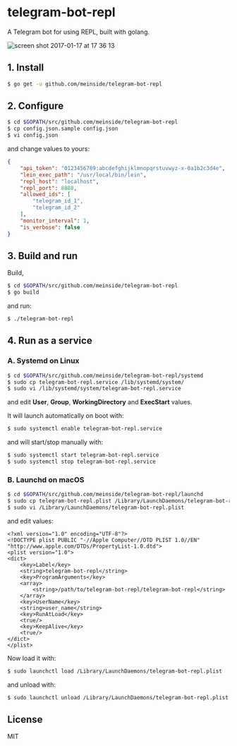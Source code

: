 # telegram-bot-repl

A Telegram bot for using REPL, built with golang.

![screen shot 2017-01-17 at 17 36 13](https://cloud.githubusercontent.com/assets/185988/22013289/9508932e-dcdb-11e6-8429-abf51a74bd83.png)

## 1. Install

```bash
$ go get -u github.com/meinside/telegram-bot-repl
```

## 2. Configure

```bash
$ cd $GOPATH/src/github.com/meinside/telegram-bot-repl
$ cp config.json.sample config.json
$ vi config.json
```

and change values to yours:

```json
{
	"api_token": "0123456789:abcdefghijklmnopqrstuvwyz-x-0a1b2c3d4e",
	"lein_exec_path": "/usr/local/bin/lein",
	"repl_host": "localhost",
	"repl_port": 8888,
	"allowed_ids": [
		"telegram_id_1",
		"telegram_id_2"
	],
	"monitor_interval": 1,
	"is_verbose": false
}
```

## 3. Build and run

Build,

```bash
$ cd $GOPATH/src/github.com/meinside/telegram-bot-repl
$ go build
```

and run:

```bash
$ ./telegram-bot-repl
```

## 4. Run as a service

### A. Systemd on Linux

```bash
$ cd $GOPATH/src/github.com/meinside/telegram-bot-repl/systemd
$ sudo cp telegram-bot-repl.service /lib/systemd/system/
$ sudo vi /lib/systemd/system/telegram-bot-repl.service
```

and edit **User**, **Group**, **WorkingDirectory** and **ExecStart** values.

It will launch automatically on boot with:

```bash
$ sudo systemctl enable telegram-bot-repl.service
```

and will start/stop manually with:

```bash
$ sudo systemctl start telegram-bot-repl.service
$ sudo systemctl stop telegram-bot-repl.service
```

### B. Launchd on macOS

```bash
$ cd $GOPATH/src/github.com/meinside/telegram-bot-repl/launchd
$ sudo cp telegram-bot-repl.plist /Library/LaunchDaemons/telegram-bot-repl.plist
$ sudo vi /Library/LaunchDaemons/telegram-bot-repl.plist
```

and edit values:

```
<?xml version="1.0" encoding="UTF-8"?>
<!DOCTYPE plist PUBLIC "-//Apple Computer//DTD PLIST 1.0//EN" "http://www.apple.com/DTDs/PropertyList-1.0.dtd">
<plist version="1.0">
<dict>
	<key>Label</key>
	<string>telegram-bot-repl</string>
	<key>ProgramArguments</key>
	<array>
		<string>/path/to/telegram-bot-repl/telegram-bot-repl</string>
	</array>
	<key>UserName</key>
	<string>user_name</string>
	<key>RunAtLoad</key>
	<true/>
	<key>KeepAlive</key>
	<true/>
</dict>
</plist>
```

Now load it with:

```bash
$ sudo launchctl load /Library/LaunchDaemons/telegram-bot-repl.plist
```

and unload with:

```bash
$ sudo launchctl unload /Library/LaunchDaemons/telegram-bot-repl.plist
```

## License

MIT

